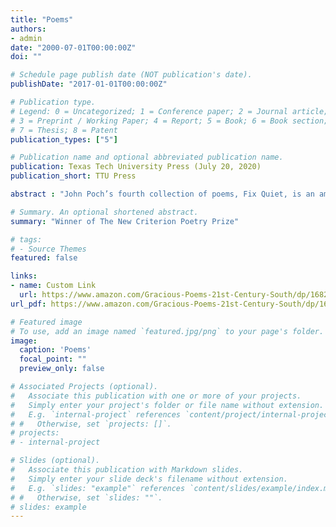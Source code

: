 ```yaml
---
title: "Poems"
authors:
- admin
date: "2000-07-01T00:00:00Z"
doi: ""

# Schedule page publish date (NOT publication's date).
publishDate: "2017-01-01T00:00:00Z"

# Publication type.
# Legend: 0 = Uncategorized; 1 = Conference paper; 2 = Journal article;
# 3 = Preprint / Working Paper; 4 = Report; 5 = Book; 6 = Book section;
# 7 = Thesis; 8 = Patent
publication_types: ["5"]

# Publication name and optional abbreviated publication name.
publication: Texas Tech University Press (July 20, 2020)
publication_short: TTU Press

abstract : "John Poch’s fourth collection of poems, Fix Quiet, is an ambitious exploration in verse of failure, death, and a redemptive beauty found in the surprise of order. From the opening poem, “Shrike,” which is itself a meditation on poetry as paradoxically both predator and prey, to the final love poem, a crown of sonnets, these poems unite the form and function of line, rhyme, syntax, rhetorical wit, and larger architectures, to capture moments in time and name them. Poems that move from the rivers of northern New Mexico to travel across Italy are concerned with how the limitations of time and place wound and disappoint but also how they expand our vision and take us deeper into experience. A river can’t be apprehended easily, but here by faith the poet takes the measure of the headwaters to the sea, of our greatest moving mysteries of love and death."

# Summary. An optional shortened abstract.
summary: "Winner of The New Criterion Poetry Prize" 

# tags:
# - Source Themes
featured: false

links:
- name: Custom Link
  url: https://www.amazon.com/Gracious-Poems-21st-Century-South/dp/1682830640
url_pdf: https://www.amazon.com/Gracious-Poems-21st-Century-South/dp/1682830640

# Featured image
# To use, add an image named `featured.jpg/png` to your page's folder. 
image:
  caption: 'Poems'
  focal_point: ""
  preview_only: false

# Associated Projects (optional).
#   Associate this publication with one or more of your projects.
#   Simply enter your project's folder or file name without extension.
#   E.g. `internal-project` references `content/project/internal-project/index.md`.
# #   Otherwise, set `projects: []`.
# projects:
# - internal-project

# Slides (optional).
#   Associate this publication with Markdown slides.
#   Simply enter your slide deck's filename without extension.
#   E.g. `slides: "example"` references `content/slides/example/index.md`.
# #   Otherwise, set `slides: ""`.
# slides: example
---
```


